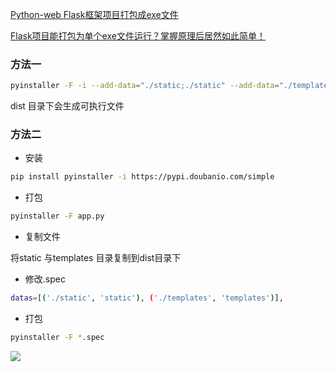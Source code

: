 <!--
 * @Description: 
 * @Version: 1.0
 * @Author: DaLao
 * @Email: dalao_li@163.com
 * @Date: 2021-12-30 22:01:01
 * @LastEditors: DaLao
 * @LastEditTime: 2022-07-03 00:55:23
-->

[Python-web Flask框架项目打包成exe文件](https://www.cxyzjd.com/article/qq_42370335/114276385)  

[Flask项目能打包为单个exe文件运行？掌握原理后居然如此简单！](https://bbs.huaweicloud.com/blogs/210229)


### 方法一


```sh
pyinstaller -F -i --add-data="./static;./static" --add-data="./templates;./templates"  app.py
```

dist 目录下会生成可执行文件



### 方法二


- 安装

```sh
pip install pyinstaller -i https://pypi.doubanio.com/simple
```

- 打包

```sh
pyinstaller -F app.py
```

- 复制文件

将static 与templates 目录复制到dist目录下


- 修改.spec

```sh
datas=[('./static', 'static'), ('./templates', 'templates')], 
```


- 打包

```sh
pyinstaller -F *.spec
```

![](https://cdn.hurra.ltd/img/20211230223519.png)